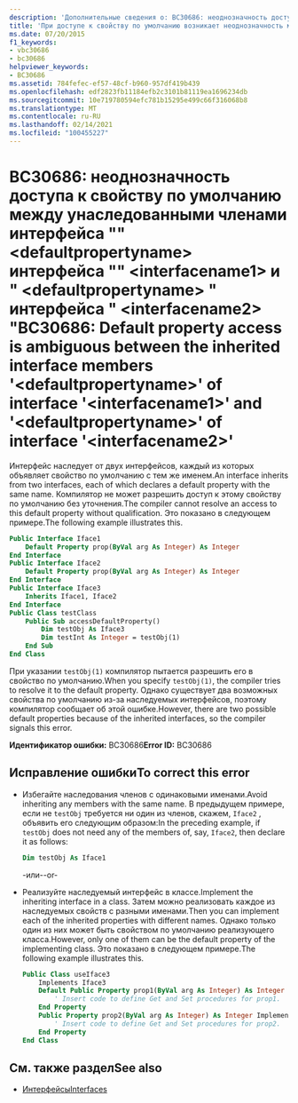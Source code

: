 ```yaml
---
description: 'Дополнительные сведения о: BC30686: неоднозначность доступа к свойству по умолчанию между унаследованными членами интерфейса "" <defaultpropertyname> интерфейса "" <interfacename1> и " <defaultpropertyname> " интерфейса " <interfacename2> "'
title: 'При доступе к свойству по умолчанию возникает неоднозначность между членами наследуемых интерфейсов: <defaultpropertyname> интерфейса <interfacename1> и <defaultpropertyname> интерфейса <interfacename2>'
ms.date: 07/20/2015
f1_keywords:
- vbc30686
- bc30686
helpviewer_keywords:
- BC30686
ms.assetid: 784fefec-ef57-48cf-b960-957df419b439
ms.openlocfilehash: edf2823fb11184efb2c3101b81119ea1696234db
ms.sourcegitcommit: 10e719780594efc781b15295e499c66f316068b8
ms.translationtype: MT
ms.contentlocale: ru-RU
ms.lasthandoff: 02/14/2021
ms.locfileid: "100455227"
---
```

# <a name="bc30686-default-property-access-is-ambiguous-between-the-inherited-interface-members-defaultpropertyname-of-interface-interfacename1-and-defaultpropertyname-of-interface-interfacename2"></a><span data-ttu-id="19e5e-103">BC30686: неоднозначность доступа к свойству по умолчанию между унаследованными членами интерфейса "" \<defaultpropertyname> интерфейса "" \<interfacename1> и " \<defaultpropertyname> " интерфейса " \<interfacename2> "</span><span class="sxs-lookup"><span data-stu-id="19e5e-103">BC30686: Default property access is ambiguous between the inherited interface members '\<defaultpropertyname>' of interface '\<interfacename1>' and '\<defaultpropertyname>' of interface '\<interfacename2>'</span></span>

<span data-ttu-id="19e5e-104">Интерфейс наследует от двух интерфейсов, каждый из которых объявляет свойство по умолчанию с тем же именем.</span><span class="sxs-lookup"><span data-stu-id="19e5e-104">An interface inherits from two interfaces, each of which declares a default property with the same name.</span></span> <span data-ttu-id="19e5e-105">Компилятор не может разрешить доступ к этому свойству по умолчанию без уточнения.</span><span class="sxs-lookup"><span data-stu-id="19e5e-105">The compiler cannot resolve an access to this default property without qualification.</span></span> <span data-ttu-id="19e5e-106">Это показано в следующем примере.</span><span class="sxs-lookup"><span data-stu-id="19e5e-106">The following example illustrates this.</span></span>

```vb
Public Interface Iface1
    Default Property prop(ByVal arg As Integer) As Integer
End Interface
Public Interface Iface2
    Default Property prop(ByVal arg As Integer) As Integer
End Interface
Public Interface Iface3
    Inherits Iface1, Iface2
End Interface
Public Class testClass
    Public Sub accessDefaultProperty()
        Dim testObj As Iface3
        Dim testInt As Integer = testObj(1)
    End Sub
End Class
```

<span data-ttu-id="19e5e-107">При указании `testObj(1)` компилятор пытается разрешить его в свойство по умолчанию.</span><span class="sxs-lookup"><span data-stu-id="19e5e-107">When you specify `testObj(1)`, the compiler tries to resolve it to the default property.</span></span> <span data-ttu-id="19e5e-108">Однако существует два возможных свойства по умолчанию из-за наследуемых интерфейсов, поэтому компилятор сообщает об этой ошибке.</span><span class="sxs-lookup"><span data-stu-id="19e5e-108">However, there are two possible default properties because of the inherited interfaces, so the compiler signals this error.</span></span>

<span data-ttu-id="19e5e-109">**Идентификатор ошибки:** BC30686</span><span class="sxs-lookup"><span data-stu-id="19e5e-109">**Error ID:** BC30686</span></span>

## <a name="to-correct-this-error"></a><span data-ttu-id="19e5e-110">Исправление ошибки</span><span class="sxs-lookup"><span data-stu-id="19e5e-110">To correct this error</span></span>

- <span data-ttu-id="19e5e-111">Избегайте наследования членов с одинаковыми именами.</span><span class="sxs-lookup"><span data-stu-id="19e5e-111">Avoid inheriting any members with the same name.</span></span> <span data-ttu-id="19e5e-112">В предыдущем примере, если не `testObj` требуется ни один из членов, скажем, `Iface2` , объявить его следующим образом:</span><span class="sxs-lookup"><span data-stu-id="19e5e-112">In the preceding example, if `testObj` does not need any of the members of, say, `Iface2`, then declare it as follows:</span></span>

  ```vb
  Dim testObj As Iface1
  ```

  <span data-ttu-id="19e5e-113">\-или-</span><span class="sxs-lookup"><span data-stu-id="19e5e-113">\-or-</span></span>

- <span data-ttu-id="19e5e-114">Реализуйте наследуемый интерфейс в классе.</span><span class="sxs-lookup"><span data-stu-id="19e5e-114">Implement the inheriting interface in a class.</span></span> <span data-ttu-id="19e5e-115">Затем можно реализовать каждое из наследуемых свойств с разными именами.</span><span class="sxs-lookup"><span data-stu-id="19e5e-115">Then you can implement each of the inherited properties with different names.</span></span> <span data-ttu-id="19e5e-116">Однако только один из них может быть свойством по умолчанию реализующего класса.</span><span class="sxs-lookup"><span data-stu-id="19e5e-116">However, only one of them can be the default property of the implementing class.</span></span> <span data-ttu-id="19e5e-117">Это показано в следующем примере.</span><span class="sxs-lookup"><span data-stu-id="19e5e-117">The following example illustrates this.</span></span>

  ```vb
  Public Class useIface3
      Implements Iface3
      Default Public Property prop1(ByVal arg As Integer) As Integer Implements Iface1.prop
          ' Insert code to define Get and Set procedures for prop1.
      End Property
      Public Property prop2(ByVal arg As Integer) As Integer Implements Iface2.prop
          ' Insert code to define Get and Set procedures for prop2.
      End Property
  End Class
  ```

## <a name="see-also"></a><span data-ttu-id="19e5e-118">См. также раздел</span><span class="sxs-lookup"><span data-stu-id="19e5e-118">See also</span></span>

- [<span data-ttu-id="19e5e-119">Интерфейсы</span><span class="sxs-lookup"><span data-stu-id="19e5e-119">Interfaces</span></span>](../../programming-guide/language-features/interfaces/index.md)
